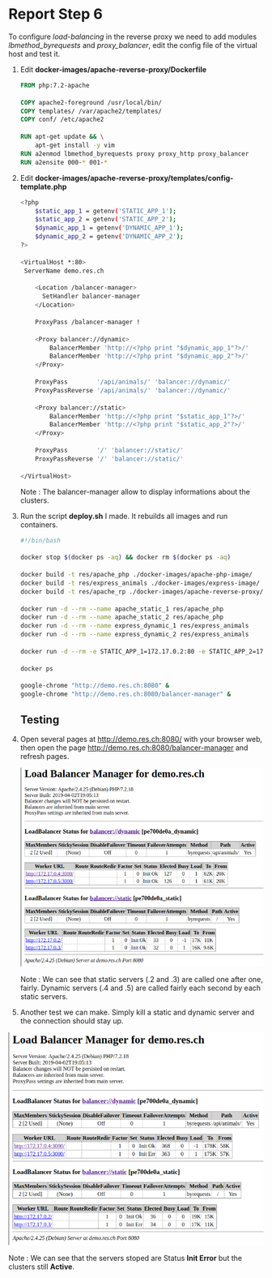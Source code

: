 # Report Step 6

To configure *load-balancing* in the reverse proxy we need to add modules *lbmethod_byrequests* and *proxy_balancer*, edit the config file of the virtual host and test it.

1. Edit **docker-images/apache-reverse-proxy/Dockerfile**

   ```dockerfile
   FROM php:7.2-apache
   
   COPY apache2-foreground /usr/local/bin/
   COPY templates/ /var/apache2/templates/
   COPY conf/ /etc/apache2
   
   RUN apt-get update && \
       apt-get install -y vim
   RUN a2enmod lbmethod_byrequests proxy proxy_http proxy_balancer
   RUN a2ensite 000-* 001-*
   ```

   

2. Edit **docker-images/apache-reverse-proxy/templates/config-template.php**

   ```bash
   <?php
       $static_app_1 = getenv('STATIC_APP_1');
       $static_app_2 = getenv('STATIC_APP_2');
       $dynamic_app_1 = getenv('DYNAMIC_APP_1');
       $dynamic_app_2 = getenv('DYNAMIC_APP_2');
   ?>
   
   <VirtualHost *:80>
   	ServerName demo.res.ch
   
       <Location /balancer-manager>
         SetHandler balancer-manager
       </Location>
   
       ProxyPass /balancer-manager !
   
       <Proxy balancer://dynamic>
           BalancerMember 'http://<?php print "$dynamic_app_1"?>/'
           BalancerMember 'http://<?php print "$dynamic_app_2"?>/'
       </Proxy>
   
       ProxyPass        '/api/animals/' 'balancer://dynamic/'
       ProxyPassReverse '/api/animals/' 'balancer://dynamic/'
   
       <Proxy balancer://static>
           BalancerMember 'http://<?php print "$static_app_1"?>/'
           BalancerMember 'http://<?php print "$static_app_2"?>/'
       </Proxy>
   
       ProxyPass        '/' 'balancer://static/'
       ProxyPassReverse '/' 'balancer://static/'
       	
   </VirtualHost>
   ```

   Note : The balancer-manager allow to display informations about the clusters.

   

3. Run the script **deploy.sh** I made. It rebuilds all images and run containers.

   ```bash
   #!/bin/bash
   
   docker stop $(docker ps -aq) && docker rm $(docker ps -aq)
   
   docker build -t res/apache_php ./docker-images/apache-php-image/
   docker build -t res/express_animals ./docker-images/express-image/
   docker build -t res/apache_rp ./docker-images/apache-reverse-proxy/
   
   docker run -d --rm --name apache_static_1 res/apache_php
   docker run -d --rm --name apache_static_2 res/apache_php
   docker run -d --rm --name express_dynamic_1 res/express_animals
   docker run -d --rm --name express_dynamic_2 res/express_animals
   
   docker run -d --rm -e STATIC_APP_1=172.17.0.2:80 -e STATIC_APP_2=172.17.0.3:80 -e DYNAMIC_APP_1=172.17.0.4:3000 -e DYNAMIC_APP_2=172.17.0.5:3000 --name apache_rp -p 8080:80 res/apache_rp
   
   docker ps
   
   google-chrome "http://demo.res.ch:8080" &
   google-chrome "http://demo.res.ch:8080/balancer-manager" &
   ```

   

   ## Testing

   

4. Open several pages at http://demo.res.ch:8080/ with your browser web, then open the page <http://demo.res.ch:8080/balancer-manager> and refresh pages.

   ![](./images/Step6/test_balancer_manager.png)

   Note : We can see that static servers (.2 and .3) are called one after one, fairly. Dynamic servers (.4 and .5) are called fairly each second by each static servers.

   

5. Another test we can make. Simply kill a static and dynamic server and the connection should stay up.

![](./images/Step6/test_balancer_manager_2.png)

Note : We can see that the servers stoped are Status **Init Error** but the clusters still **Active**.